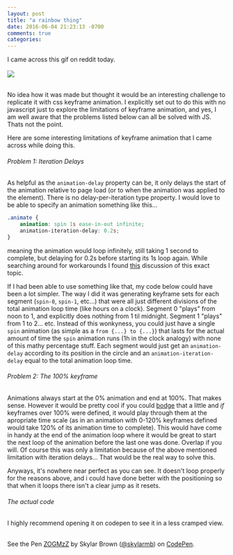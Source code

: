```yaml
---
layout: post
title: "a rainbow thing"
date: 2016-06-04 21:23:13 -0700
comments: true
categories: 
---
```


I came across this gif on reddit today. 
<br>
<br>
<img src="http://67.media.tumblr.com/a123606e52db443841a6bb982d93febe/tumblr_n7a40sXB7P1r2geqjo1_r1_500.gif">
<br>
<br>

No idea how it was made but thought it would be an interesting challenge to replicate it with css keyframe animation. I explicitly set out to do this with no javascript just to explore the limitations of keyframe animation, and yes, I am well aware that the problems listed below can all be solved with JS. Thats not the point.

Here are some interesting limitations of keyframe animation that I came across while doing this. 

###### Problem 1: Iteration Delays
As helpful as the `animation-delay` property can be, it only delays the start of the animation relative to page load (or to when the animation was applied to the element). There is no delay-per-iteration type property. I would love to be able to specify an animation something like this...

~~~css
.animate {
	animation: spin 1s ease-in-out infinite;
	animation-iteration-delay: 0.2s;
}
~~~

meaning the animation would loop infinitely, still taking 1 second to complete, but delaying for 0.2s before starting its 1s loop again. While searching around for workarounds I found [this](http://lists.w3.org/Archives/Public/www-style/2011May/0549.html) discussion of this exact topic. 

If I had been able to use something like that, my code below could have been a lot simpler. The way I did it was generating keyframe sets for each segment (`spin-0`, `spin-1`, etc...) that were all just different divisions of the total animation loop time (like hours on a clock). Segment 0 "plays" from noon to 1, and explicitly does nothing from 1 til midnight. Segment 1 "plays" from 1 to 2... etc. Instead of this wonkyness, you could just have a single `spin` animation (as simple as a `from {...} to {...}`) that lasts for the actual amount of time the `spin` animation runs (1h in the clock analogy) with none of this mathy percentage stuff. Each segment would just get an `animation-delay` according to its position in the circle and an `animation-iteration-delay` equal to the total animation loop time.

###### Problem 2: The 100% keyframe

Animations always start at the 0% animation and end at 100%. That makes sense. However it would be pretty cool if you could [bodge](https://www.youtube.com/watch?v=lIFE7h3m40U) that a little and _if_ keyframes over 100% were defined, it would play through them at the apropriate time scale (as in an animation with 0-120% keyframes defined would take 120% of its animation time to complete). This would have come in handy at the end of the animation loop where it would be great to start the next loop of the animation before the last one was done. Overlap if you will. Of course this was only a limitation because of the above mentioned limitation with iteration delays... That would be the real way to solve this.

Anyways, it's nowhere near perfect as you can see. It doesn't loop properly for the reasons above, and i could have done better with the positioning so that when it loops there isn't a clear jump as it resets.

###### The actual code
I highly recommend opening it on codepen to see it in a less cramped view.
<br>
<br>
<p data-height="425" data-theme-id="0" data-slug-hash="ZOGMzZ" data-default-tab="css,result" data-user="skylarmb" data-embed-version="2" class="codepen">See the Pen <a href="https://codepen.io/skylarmb/pen/ZOGMzZ/">ZOGMzZ</a> by Skylar Brown (<a href="http://codepen.io/skylarmb">@skylarmb</a>) on <a href="http://codepen.io">CodePen</a>.</p>
<script async src="//assets.codepen.io/assets/embed/ei.js"></script>